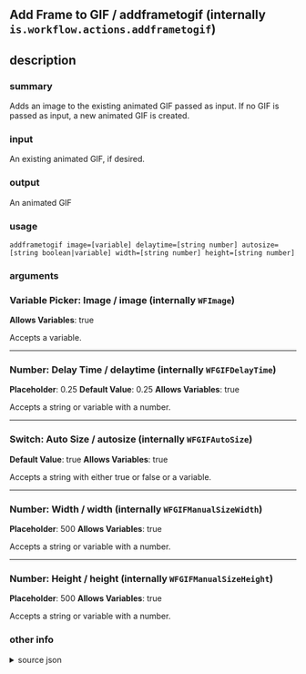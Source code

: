
## Add Frame to GIF / addframetogif (internally `is.workflow.actions.addframetogif`)



## description
### summary
Adds an image to the existing animated GIF passed as input. If no GIF is passed as input, a new animated GIF is created.

### input
An existing animated GIF, if desired.

### output
An animated GIF

### usage
`addframetogif image=[variable] delaytime=[string number] autosize=[string boolean|variable] width=[string number] height=[string number]`

### arguments
### Variable Picker: Image / image (internally `WFImage`)
**Allows Variables**: true


Accepts a variable.

---

### Number: Delay Time / delaytime (internally `WFGIFDelayTime`)
**Placeholder**: 0.25
**Default Value**: 0.25
**Allows Variables**: true


Accepts a string 
or variable
with a number.

---

### Switch: Auto Size / autosize (internally `WFGIFAutoSize`)
**Default Value**: true
**Allows Variables**: true


Accepts a string with either true or false
or a variable.

---

### Number: Width / width (internally `WFGIFManualSizeWidth`)
**Placeholder**: 500
**Allows Variables**: true


Accepts a string 
or variable
with a number.

---

### Number: Height / height (internally `WFGIFManualSizeHeight`)
**Placeholder**: 500
**Allows Variables**: true


Accepts a string 
or variable
with a number.

### other info

<details><summary>source json</summary>
```json
{
	"ActionClass": "WFAddFrameToGIFAction",
	"ActionKeywords": [
		"animate",
		"make",
		"generate",
		"gif"
	],
	"Category": "Photos & Video",
	"CreationDate": "2016-03-08T06:00:00.000Z",
	"Description": {
		"DescriptionInput": "An existing animated GIF, if desired.",
		"DescriptionResult": "An animated GIF",
		"DescriptionSummary": "Adds an image to the existing animated GIF passed as input. If no GIF is passed as input, a new animated GIF is created."
	},
	"IconName": "GIF.png",
	"Input": {
		"Multiple": false,
		"Required": true,
		"Types": [
			"WFImageContentItem"
		]
	},
	"InputPassthrough": false,
	"Name": "Add Frame to GIF",
	"Output": {
		"Multiple": false,
		"OutputName": "GIF",
		"Types": [
			"com.compuserve.gif"
		]
	},
	"Parameters": [
		{
			"Class": "WFVariablePickerParameter",
			"Key": "WFImage",
			"Label": "Image"
		},
		{
			"AllowsDecimalNumbers": true,
			"Class": "WFNumberFieldParameter",
			"DefaultValue": 0.25,
			"Key": "WFGIFDelayTime",
			"Label": "Delay Time",
			"Placeholder": "0.25",
			"TextAlignment": "Right"
		},
		{
			"Class": "WFSwitchParameter",
			"DefaultValue": true,
			"Key": "WFGIFAutoSize",
			"Label": "Auto Size"
		},
		{
			"Class": "WFNumberFieldParameter",
			"Key": "WFGIFManualSizeWidth",
			"Label": "Width",
			"Placeholder": "500",
			"RequiredResources": [
				{
					"WFParameterKey": "WFGIFAutoSize",
					"WFParameterValue": false,
					"WFResourceClass": "WFParameterRelationResource"
				}
			],
			"TextAlignment": "Right"
		},
		{
			"Class": "WFNumberFieldParameter",
			"Key": "WFGIFManualSizeHeight",
			"Label": "Height",
			"Placeholder": "500",
			"RequiredResources": [
				{
					"WFParameterKey": "WFGIFAutoSize",
					"WFParameterValue": false,
					"WFResourceClass": "WFParameterRelationResource"
				}
			],
			"TextAlignment": "Right"
		}
	],
	"Subcategory": "GIFs"
}
```
</details>
